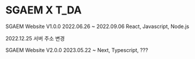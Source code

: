 # SGAEM X T_DA

SGAEM Website V1.0.0
2022.06.26 ~ 2022.09.06
React, Javascript, Node.js

2022.12.25
서버 주소 변경

SGAEM Website V2.0.0
2023.05.22 ~
Next, Typescript, ???
